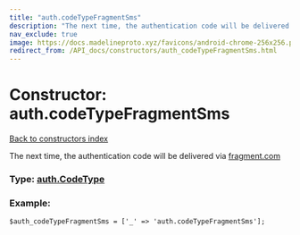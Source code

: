 ```yaml
---
title: "auth.codeTypeFragmentSms"
description: "The next time, the authentication code will be delivered via fragment.com"
nav_exclude: true
image: https://docs.madelineproto.xyz/favicons/android-chrome-256x256.png
redirect_from: /API_docs/constructors/auth_codeTypeFragmentSms.html
---
```

# Constructor: auth.codeTypeFragmentSms  
[Back to constructors index](/API_docs/constructors/index.html)



The next time, the authentication code will be delivered via [fragment.com](https://fragment.com)




### Type: [auth.CodeType](/API_docs/types/auth.CodeType.html)


### Example:

```
$auth_codeTypeFragmentSms = ['_' => 'auth.codeTypeFragmentSms'];
```  
